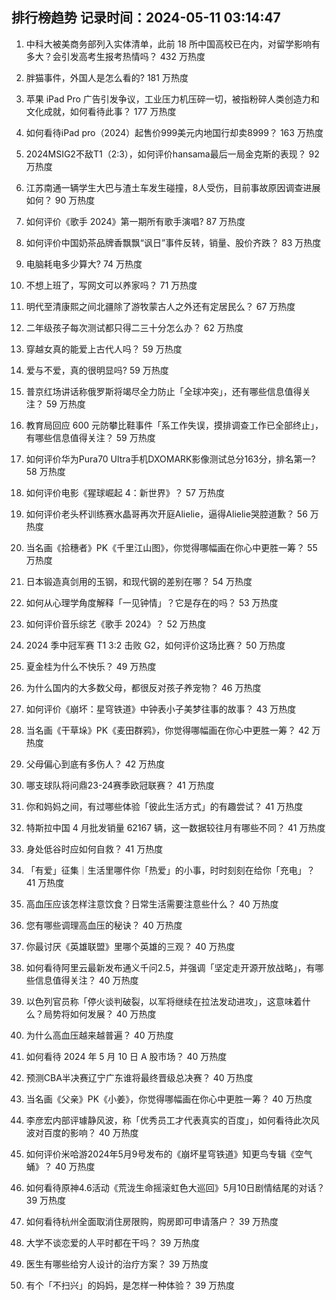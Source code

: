 
## 排行榜趋势 记录时间：2024-05-11 03:14:47
  
  1. 中科大被美商务部列入实体清单，此前 18 所中国高校已在内，对留学影响有多大？会引发高考生报考热情吗？ 432 万热度
    
  2. 胖猫事件，外国人是怎么看的? 181 万热度
    
  3. 苹果 iPad Pro 广告引发争议，工业压力机压碎一切，被指粉碎人类创造力和文化成就，如何看待此事？ 177 万热度
    
  4. 如何看待iPad pro（2024）起售价999美元内地国行却卖8999？ 163 万热度
    
  5. 2024MSIG2不敌T1（2:3），如何评价hansama最后一局金克斯的表现？ 92 万热度
    
  6. 江苏南通一辆学生大巴与渣土车发生碰撞，8人受伤，目前事故原因调查进展如何？ 90 万热度
    
  7. 如何评价《歌手 2024》第一期所有歌手演唱? 87 万热度
    
  8. 如何评价中国奶茶品牌香飘飘“讽日”事件反转，销量、股价齐跌？ 83 万热度
    
  9. 电脑耗电多少算大? 74 万热度
    
  10. 不想上班了，写网文可以养家吗？ 71 万热度
    
  11. 明代至清康熙之间北疆除了游牧蒙古人之外还有定居民么？ 67 万热度
    
  12. 二年级孩子每次测试都只得二三十分怎么办？ 62 万热度
    
  13. 穿越女真的能爱上古代人吗？ 59 万热度
    
  14. 爱与不爱，真的很明显吗? 59 万热度
    
  15. 普京红场讲话称俄罗斯将竭尽全力防止「全球冲突」，还有哪些信息值得关注？ 59 万热度
    
  16. 教育局回应 600 元防攀比鞋事件「系工作失误，摸排调查工作已全部终止」，有哪些信息值得关注？ 59 万热度
    
  17. 如何评价华为Pura70 Ultra手机DXOMARK影像测试总分163分，排名第一? 58 万热度
    
  18. 如何评价电影《猩球崛起 4：新世界》？ 57 万热度
    
  19. 如何评价老头杯训练赛水晶哥再次开庭Alielie，逼得Alielie哭腔道歉？ 56 万热度
    
  20. 当名画《拾穗者》PK《千里江山图》，你觉得哪幅画在你心中更胜一筹？ 55 万热度
    
  21. 日本锻造真剑用的玉钢，和现代钢的差别在哪？ 54 万热度
    
  22. 如何从心理学角度解释「一见钟情」？它是存在的吗？ 53 万热度
    
  23. 如何评价音乐综艺《歌手 2024》？ 52 万热度
    
  24. 2024 季中冠军赛 T1 3:2 击败 G2，如何评价这场比赛？ 50 万热度
    
  25. 夏金桂为什么不快乐？ 49 万热度
    
  26. 为什么国内的大多数父母，都很反对孩子养宠物？ 46 万热度
    
  27. 如何评价《崩坏：星穹铁道》中钟表小子美梦往事的故事？ 43 万热度
    
  28. 当名画《干草垛》PK《麦田群鸦》，你觉得哪幅画在你心中更胜一筹？ 42 万热度
    
  29. 父母偏心到底有多伤人？ 42 万热度
    
  30. 哪支球队将问鼎23-24赛季欧冠联赛？ 41 万热度
    
  31. 你和妈妈之间，有过哪些体验「彼此生活方式」的有趣尝试？ 41 万热度
    
  32. 特斯拉中国 4 月批发销量 62167 辆，这一数据较往月有哪些不同？ 41 万热度
    
  33. 身处低谷时应如何自救？ 41 万热度
    
  34. 「有爱」征集｜生活里哪件你「热爱」的小事，时时刻刻在给你「充电」？ 41 万热度
    
  35. 高血压应该怎样注意饮食？日常生活需要注意些什么？ 40 万热度
    
  36. 您有哪些调理高血压的秘诀？ 40 万热度
    
  37. 你最讨厌《英雄联盟》里哪个英雄的三观？ 40 万热度
    
  38. 如何看待阿里云最新发布通义千问2.5，并强调「坚定走开源开放战略」，有哪些信息值得关注？ 40 万热度
    
  39. 以色列官员称「停火谈判破裂，以军将继续在拉法发动进攻」，这意味着什么？局势将如何发展？ 40 万热度
    
  40. 为什么高血压越来越普遍？ 40 万热度
    
  41. 如何看待 2024 年 5 月 10 日 A 股市场？ 40 万热度
    
  42. 预测CBA半决赛辽宁广东谁将最终晋级总决赛？ 40 万热度
    
  43. 当名画《父亲》PK《小姜》，你觉得哪幅画在你心中更胜一筹？ 40 万热度
    
  44. 李彦宏内部评璩静风波，称「优秀员工才代表真实的百度」，如何看待此次风波对百度的影响？ 40 万热度
    
  45. 如何评价米哈游2024年5月9号发布的《崩坏星穹铁道》知更鸟专辑《空气蛹》？ 40 万热度
    
  46. 如何看待原神4.6活动《荒泷生命摇滚虹色大巡回》5月10日剧情结尾的对话？ 39 万热度
    
  47. 如何看待杭州全面取消住房限购，购房即可申请落户？ 39 万热度
    
  48. 大学不谈恋爱的人平时都在干吗？ 39 万热度
    
  49. 医生有哪些给穷人设计的治疗方案？ 39 万热度
    
  50. 有个「不扫兴」的妈妈，是怎样一种体验？ 39 万热度
    